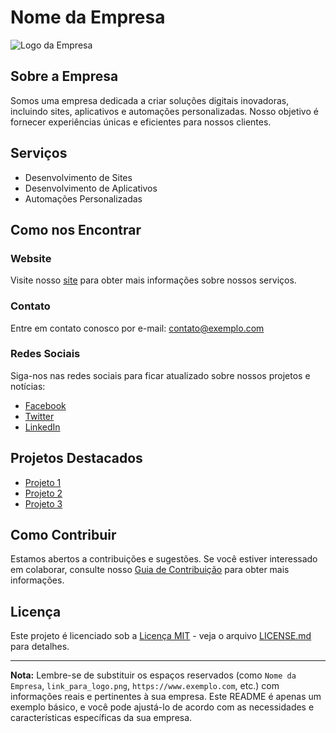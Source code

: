 # Nome da Empresa

![Logo da Empresa](link_para_logo.png)

## Sobre a Empresa

Somos uma empresa dedicada a criar soluções digitais inovadoras, incluindo sites, aplicativos e automações personalizadas. Nosso objetivo é fornecer experiências únicas e eficientes para nossos clientes.

## Serviços

- Desenvolvimento de Sites
- Desenvolvimento de Aplicativos
- Automações Personalizadas

## Como nos Encontrar

### Website

Visite nosso [site](https://www.exemplo.com) para obter mais informações sobre nossos serviços.

### Contato

Entre em contato conosco por e-mail: [contato@exemplo.com](mailto:contato@exemplo.com)

### Redes Sociais

Siga-nos nas redes sociais para ficar atualizado sobre nossos projetos e notícias:

- [Facebook](https://www.facebook.com/exemplo)
- [Twitter](https://twitter.com/exemplo)
- [LinkedIn](https://www.linkedin.com/company/exemplo)

## Projetos Destacados

- [Projeto 1](link_projeto1)
- [Projeto 2](link_projeto2)
- [Projeto 3](link_projeto3)

## Como Contribuir

Estamos abertos a contribuições e sugestões. Se você estiver interessado em colaborar, consulte nosso [Guia de Contribuição](CONTRIBUTING.md) para obter mais informações.

## Licença

Este projeto é licenciado sob a [Licença MIT](LICENSE.md) - veja o arquivo [LICENSE.md](LICENSE.md) para detalhes.

---

**Nota:** Lembre-se de substituir os espaços reservados (como `Nome da Empresa`, `link_para_logo.png`, `https://www.exemplo.com`, etc.) com informações reais e pertinentes à sua empresa. Este README é apenas um exemplo básico, e você pode ajustá-lo de acordo com as necessidades e características específicas da sua empresa.
